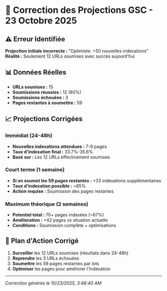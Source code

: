 # 🔧 Correction des Projections GSC - 23 Octobre 2025

## ⚠️ Erreur Identifiée

**Projection initiale incorrecte :** "Optimiste: +50 nouvelles indexations"
**Réalité :** Seulement 12 URLs soumises avec succès aujourd'hui

## 📊 Données Réelles

- **URLs soumises :** 15
- **Soumissions réussies :** 12 (80%)
- **Soumissions échouées :** 3
- **Pages restantes à soumettre :** 59

## 📈 Projections Corrigées

### Immédiat (24-48h)
- **Nouvelles indexations attendues :** 7-9 pages
- **Taux d'indexation final :** 33.7%-35.6%
- **Basé sur :** Les 12 URLs effectivement soumises

### Court terme (1 semaine)
- **Si on soumet les 59 pages restantes :** +33 indexations supplémentaires
- **Taux d'indexation possible :** ~65%
- **Action requise :** Soumission des pages restantes

### Maximum théorique (2 semaines)
- **Potentiel total :** 70+ pages indexées (~67%)
- **Amélioration :** +42 pages vs situation actuelle
- **Conditions :** Soumission complète + optimisations

## 🎯 Plan d'Action Corrigé

1. **Surveiller** les 12 URLs soumises (résultats dans 24-48h)
2. **Reprendre** les 3 URLs échouées
3. **Soumettre** les 59 pages restantes par lots
4. **Optimiser** les pages pour améliorer l'indexation

---

*Correction générée le 10/23/2025, 3:46:40 AM*